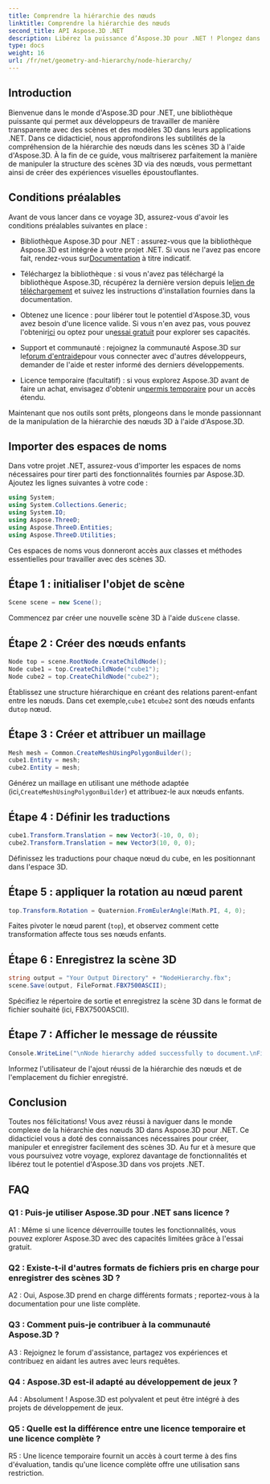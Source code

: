 ```yaml
---
title: Comprendre la hiérarchie des nœuds
linktitle: Comprendre la hiérarchie des nœuds
second_title: API Aspose.3D .NET
description: Libérez la puissance d’Aspose.3D pour .NET ! Plongez dans la manipulation de la hiérarchie des nœuds avec ce guide étape par étape. Créez de superbes scènes 3D sans effort.
type: docs
weight: 16
url: /fr/net/geometry-and-hierarchy/node-hierarchy/
---
```

## Introduction

Bienvenue dans le monde d'Aspose.3D pour .NET, une bibliothèque puissante qui permet aux développeurs de travailler de manière transparente avec des scènes et des modèles 3D dans leurs applications .NET. Dans ce didacticiel, nous approfondirons les subtilités de la compréhension de la hiérarchie des nœuds dans les scènes 3D à l'aide d'Aspose.3D. À la fin de ce guide, vous maîtriserez parfaitement la manière de manipuler la structure des scènes 3D via des nœuds, vous permettant ainsi de créer des expériences visuelles époustouflantes.

## Conditions préalables

Avant de vous lancer dans ce voyage 3D, assurez-vous d'avoir les conditions préalables suivantes en place :

-  Bibliothèque Aspose.3D pour .NET : assurez-vous que la bibliothèque Aspose.3D est intégrée à votre projet .NET. Si vous ne l'avez pas encore fait, rendez-vous sur[Documentation](https://reference.aspose.com/3d/net/) à titre indicatif.

-  Téléchargez la bibliothèque : si vous n'avez pas téléchargé la bibliothèque Aspose.3D, récupérez la dernière version depuis le[lien de téléchargement](https://releases.aspose.com/3d/net/) et suivez les instructions d'installation fournies dans la documentation.

-  Obtenez une licence : pour libérer tout le potentiel d'Aspose.3D, vous avez besoin d'une licence valide. Si vous n'en avez pas, vous pouvez l'obtenir[ici](https://purchase.aspose.com/buy) ou optez pour un[essai gratuit](https://releases.aspose.com/) pour explorer ses capacités.

-  Support et communauté : rejoignez la communauté Aspose.3D sur le[forum d'entraide](https://forum.aspose.com/c/3d/18)pour vous connecter avec d'autres développeurs, demander de l'aide et rester informé des derniers développements.

-  Licence temporaire (facultatif) : si vous explorez Aspose.3D avant de faire un achat, envisagez d'obtenir un[permis temporaire](https://purchase.aspose.com/temporary-license/) pour un accès étendu.

Maintenant que nos outils sont prêts, plongeons dans le monde passionnant de la manipulation de la hiérarchie des nœuds 3D à l'aide d'Aspose.3D.

## Importer des espaces de noms

Dans votre projet .NET, assurez-vous d'importer les espaces de noms nécessaires pour tirer parti des fonctionnalités fournies par Aspose.3D. Ajoutez les lignes suivantes à votre code :

```csharp
using System;
using System.Collections.Generic;
using System.IO;
using Aspose.ThreeD;
using Aspose.ThreeD.Entities;
using Aspose.ThreeD.Utilities;
```

Ces espaces de noms vous donneront accès aux classes et méthodes essentielles pour travailler avec des scènes 3D.

## Étape 1 : initialiser l'objet de scène

```csharp
Scene scene = new Scene();
```

 Commencez par créer une nouvelle scène 3D à l'aide du`Scene` classe.

## Étape 2 : Créer des nœuds enfants

```csharp
Node top = scene.RootNode.CreateChildNode();
Node cube1 = top.CreateChildNode("cube1");
Node cube2 = top.CreateChildNode("cube2");
```

 Établissez une structure hiérarchique en créant des relations parent-enfant entre les nœuds. Dans cet exemple,`cube1` et`cube2` sont des nœuds enfants du`top` nœud.

## Étape 3 : Créer et attribuer un maillage

```csharp
Mesh mesh = Common.CreateMeshUsingPolygonBuilder();
cube1.Entity = mesh;
cube2.Entity = mesh;
```

 Générez un maillage en utilisant une méthode adaptée (ici,`CreateMeshUsingPolygonBuilder`) et attribuez-le aux nœuds enfants.

## Étape 4 : Définir les traductions

```csharp
cube1.Transform.Translation = new Vector3(-10, 0, 0);
cube2.Transform.Translation = new Vector3(10, 0, 0);
```

Définissez les traductions pour chaque nœud du cube, en les positionnant dans l'espace 3D.

## Étape 5 : appliquer la rotation au nœud parent

```csharp
top.Transform.Rotation = Quaternion.FromEulerAngle(Math.PI, 4, 0);
```

Faites pivoter le nœud parent (`top`), et observez comment cette transformation affecte tous ses nœuds enfants.

## Étape 6 : Enregistrez la scène 3D

```csharp
string output = "Your Output Directory" + "NodeHierarchy.fbx";
scene.Save(output, FileFormat.FBX7500ASCII);
```

Spécifiez le répertoire de sortie et enregistrez la scène 3D dans le format de fichier souhaité (ici, FBX7500ASCII).

## Étape 7 : Afficher le message de réussite

```csharp
Console.WriteLine("\nNode hierarchy added successfully to document.\nFile saved at " + output);
```

Informez l'utilisateur de l'ajout réussi de la hiérarchie des nœuds et de l'emplacement du fichier enregistré.

## Conclusion

Toutes nos félicitations! Vous avez réussi à naviguer dans le monde complexe de la hiérarchie des nœuds 3D dans Aspose.3D pour .NET. Ce didacticiel vous a doté des connaissances nécessaires pour créer, manipuler et enregistrer facilement des scènes 3D. Au fur et à mesure que vous poursuivez votre voyage, explorez davantage de fonctionnalités et libérez tout le potentiel d'Aspose.3D dans vos projets .NET.

## FAQ

### Q1 : Puis-je utiliser Aspose.3D pour .NET sans licence ?

A1 : Même si une licence déverrouille toutes les fonctionnalités, vous pouvez explorer Aspose.3D avec des capacités limitées grâce à l'essai gratuit.

### Q2 : Existe-t-il d'autres formats de fichiers pris en charge pour enregistrer des scènes 3D ?

A2 : Oui, Aspose.3D prend en charge différents formats ; reportez-vous à la documentation pour une liste complète.

### Q3 : Comment puis-je contribuer à la communauté Aspose.3D ?

A3 : Rejoignez le forum d'assistance, partagez vos expériences et contribuez en aidant les autres avec leurs requêtes.

### Q4 : Aspose.3D est-il adapté au développement de jeux ?

A4 : Absolument ! Aspose.3D est polyvalent et peut être intégré à des projets de développement de jeux.

### Q5 : Quelle est la différence entre une licence temporaire et une licence complète ?

R5 : Une licence temporaire fournit un accès à court terme à des fins d'évaluation, tandis qu'une licence complète offre une utilisation sans restriction.